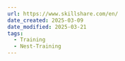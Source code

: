 ```yaml
---
url: https://www.skillshare.com/en/
date_created: 2025-03-09
date_modified: 2025-03-21
tags:
  - Training
  - Nest-Training
---
```

